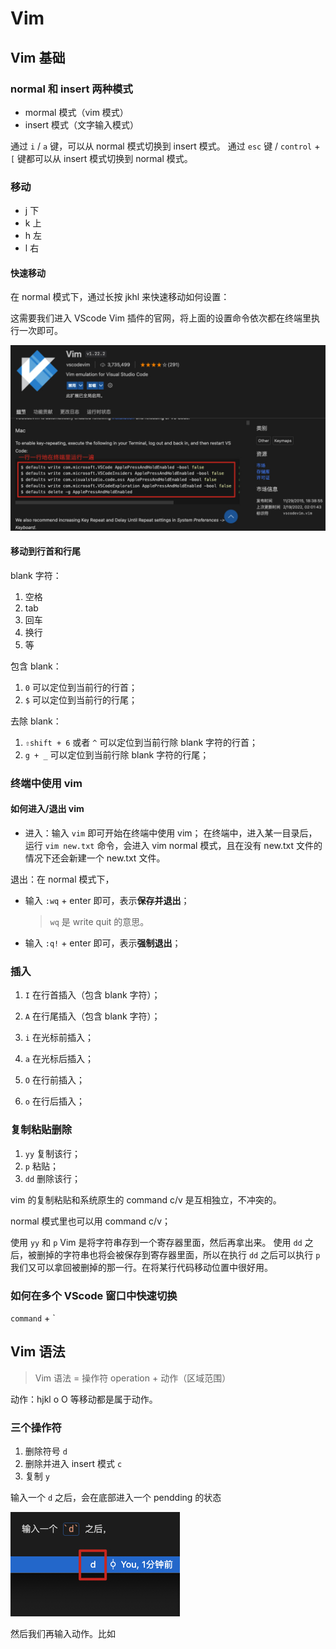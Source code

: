 # Vim 

## Vim 基础

### normal 和 insert 两种模式

- mormal 模式（vim 模式）
- insert 模式（文字输入模式）

通过 `i` / `a` 键，可以从 normal 模式切换到 insert 模式。
通过 `esc` 键 / `control` + `[` 键都可以从 insert 模式切换到 normal 模式。

### 移动

- j 下
- k 上
- h 左
- l 右

#### 快速移动

在 normal 模式下，通过长按 jkhl 来快速移动如何设置：

这需要我们进入 VScode Vim 插件的官网，将上面的设置命令依次都在终端里执行一次即可。

![](../assets/VScode-Vim快速移动设置.jpg)

#### 移动到行首和行尾

blank 字符：
1. 空格
2. tab
3. 回车
4. 换行
5. 等

包含 blank：
1. `0` 可以定位到当前行的行首；
2. `$` 可以定位到当前行的行尾；

去除 blank：
1. `⇧shift + 6` 或者 `^` 可以定位到当前行除 blank 字符的行首；
2. `g + _` 可以定位到当前行除 blank 字符的行尾； 

### 终端中使用 vim

#### 如何进入/退出 vim

- 进入：输入 `vim` 即可开始在终端中使用 vim；
  在终端中，进入某一目录后，运行 `vim new.txt` 命令，会进入 vim normal 模式，且在没有 new.txt 文件的情况下还会新建一个 new.txt 文件。

退出：在 normal 模式下，
- 输入 `:wq` + enter 即可，表示**保存并退出**；
  > `wq` 是 write quit 的意思。
- 输入 `:q!` + enter 即可，表示**强制退出**；

### 插入

1. `I` 在行首插入（包含 blank 字符）；
2. `A` 在行尾插入（包含 blank 字符）；
3. `i` 在光标前插入；
4. `a` 在光标后插入；

1. `O` 在行前插入；
2. `o` 在行后插入；

### 复制粘贴删除

1. `yy` 复制该行；
2. `p` 粘贴；
3. `dd` 删除该行；

vim 的复制粘贴和系统原生的 command c/v 是互相独立，不冲突的。

normal 模式里也可以用 command c/v；

使用 `yy` 和 `p` Vim 是将字符串存到一个寄存器里面，然后再拿出来。
使用 `dd` 之后，被删掉的字符串也将会被保存到寄存器里面，所以在执行 `dd` 之后可以执行 `p` 我们又可以拿回被删掉的那一行。在将某行代码移动位置中很好用。

### 如何在多个 VScode 窗口中快速切换

`command` + `

## Vim 语法

> Vim 语法 = 操作符 operation + 动作（区域范围）

动作：hjkl o O 等移动都是属于动作。

### 三个操作符

1. 删除符号 `d`
2. 删除并进入 insert 模式 `c`
3. 复制 `y`

输入一个 `d` 之后，会在底部进入一个 pendding 的状态

![](../assets/d操作符.jpg)

然后我们再输入动作。比如
